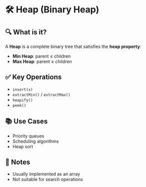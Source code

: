 # 🛠️ Heap (Binary Heap)

## 🔍 What is it?
A **Heap** is a complete binary tree that satisfies the **heap property**:
- **Min Heap**: parent ≤ children
- **Max Heap**: parent ≥ children

## ✅ Key Operations
- `insert(x)`
- `extractMin()` / `extractMax()`
- `heapify()`
- `peek()`

## 📚 Use Cases
- Priority queues
- Scheduling algorithms
- Heap sort

## 📝 Notes
- Usually implemented as an array
- Not suitable for search operations
